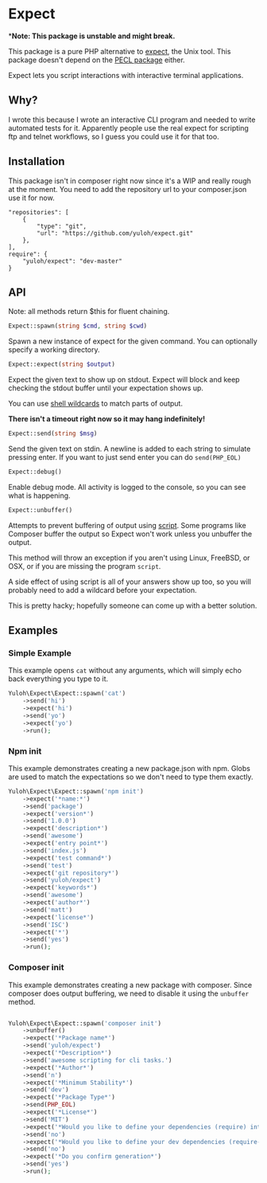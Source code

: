 # Expect

***Note: This package is unstable and might break.**

This package is a pure PHP alternative to [expect](https://en.wikipedia.org/wiki/Expect), the Unix tool.  This package doesn't depend on the [PECL package](https://pecl.php.net/package/expect) either.

Expect lets you script interactions with interactive terminal applications.

## Why?

I wrote this because I wrote an interactive CLI program and needed to write automated tests for it.  Apparently people use the real expect for scripting ftp and telnet workflows, so I guess you could use it for that too.

## Installation

This package isn't in composer right now since it's a WIP and really rough at the moment.  You need to add the repository url to your composer.json use it for now.

```
"repositories": [
    {
        "type": "git",
        "url": "https://github.com/yuloh/expect.git"
    },
],
require": {
    "yuloh/expect": "dev-master"
}
```

## API

Note: all methods return $this for fluent chaining.

```php
Expect::spawn(string $cmd, string $cwd)
```

Spawn a new instance of expect for the given command. You can optionally specify a working directory.

```php
Expect::expect(string $output)
```

Expect the given text to show up on stdout.  Expect will block and keep checking the stdout buffer until your expectation shows up.

You can use [shell wildcards](http://tldp.org/LDP/GNU-Linux-Tools-Summary/html/x11655.htm) to match parts of output.

**There isn't a timeout right now so it may hang indefinitely!**

```php
Expect::send(string $msg)
```

Send the given text on stdin.  A newline is added to each string to simulate pressing enter.  If you want to just send enter you can do `send(PHP_EOL)`

```php
Expect::debug()
```

Enable debug mode.  All activity is logged to the console, so you can see what is happening.

```php
Expect::unbuffer()
```

Attempts to prevent buffering of output using [script](https://en.wikipedia.org/wiki/Script_(Unix)).  Some programs like Composer buffer the output so Expect won't work unless you unbuffer the output.

This method will throw an exception if you aren't using Linux, FreeBSD, or OSX, or if you are missing the program `script`.

A side effect of using script is all of your answers show up too, so you will probably need to add a wildcard before your expectation.

This is pretty hacky; hopefully someone can come up with a better solution.

## Examples

### Simple Example

This example opens `cat` without any arguments, which will simply echo back everything you type to it.

```php
Yuloh\Expect\Expect::spawn('cat')
    ->send('hi')
    ->expect('hi')
    ->send('yo')
    ->expect('yo')
    ->run();
```

### Npm init

This example demonstrates creating a new package.json with npm.  Globs are used to match the expectations so we don't need to type them exactly.

```php
Yuloh\Expect\Expect::spawn('npm init')
    ->expect('*name:*')
    ->send('package')
    ->expect('version*')
    ->send('1.0.0')
    ->expect('description*')
    ->send('awesome')
    ->expect('entry point*')
    ->send('index.js')
    ->expect('test command*')
    ->send('test')
    ->expect('git repository*')
    ->send('yuloh/expect')
    ->expect('keywords*')
    ->send('awesome')
    ->expect('author*')
    ->send('matt')
    ->expect('license*')
    ->send('ISC')
    ->expect('*')
    ->send('yes')
    ->run();
```

### Composer init

This example demonstrates creating a new package with composer.  Since composer does output buffering, we need to disable it using the `unbuffer` method.

```php

Yuloh\Expect\Expect::spawn('composer init')
    ->unbuffer()
    ->expect('*Package name*')
    ->send('yuloh/expect')
    ->expect('*Description*')
    ->send('awesome scripting for cli tasks.')
    ->expect('*Author*')
    ->send('n')
    ->expect('*Minimum Stability*')
    ->send('dev')
    ->expect('*Package Type*')
    ->send(PHP_EOL)
    ->expect('*License*')
    ->send('MIT')
    ->expect('*Would you like to define your dependencies (require) interactively*')
    ->send('no')
    ->expect('*Would you like to define your dev dependencies (require-dev) interactively*')
    ->send('no')
    ->expect('*Do you confirm generation*')
    ->send('yes')
    ->run();
```
